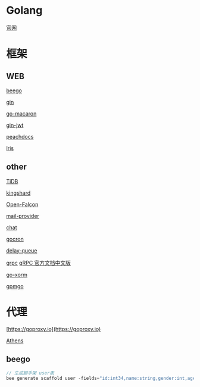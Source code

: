 # Golang
[官网](https://golang.google.cn/dl/)

# 框架
## WEB
[beego](https://beego.me/docs/intro/)

[gin](https://gin-gonic.com/zh-cn/docs/introduction/)

[go-macaron](https://github.com/go-macaron)

[gin-jwt](https://github.com/appleboy/gin-jwt)

[peachdocs](https://github.com/peachdocs)

[Iris](https://studyiris.com/doc/)

## other
[TiDB](https://pingcap.com/docs-cn/)

[kingshard](https://github.com/flike/kingshard/blob/master/README_ZH.md)

[Open-Falcon](https://github.com/open-falcon)

[mail-provider](https://github.com/open-falcon/mail-provider)

[chat](https://github.com/Yanjunhui/chat)

[gocron](https://github.com/ouqiang/gocron)

[delay-queue](https://github.com/ouqiang/delay-queue)

[grpc](https://github.com/grpc)
[gRPC 官方文档中文版](http://doc.oschina.net/grpc?t=56831)

[go-xorm](https://github.com/go-xorm)

[gpmgo](https://github.com/gpmgo)

# 代理
[https://goproxy.io](https://goproxy.io)

[Athens](https://docs.gomods.io/zh/)


## beego

```go
// 生成脚手架 user表
bee generate scaffold user -fields="id:int34,name:string,gender:int,age:int" -driver=mysql -conn="root:asd123@tcp(127.0.0.1:3306)/user
